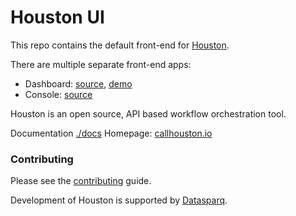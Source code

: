 
# Houston UI

This repo contains the default front-end for [Houston](https://github.com/datasparq-ai/houston).

There are multiple separate front-end apps:
- Dashboard: [source](./dashboard), [demo](https://github.com/datasparq-ai/houston-ui/blob/main/dashboard/public/demo.html?demo)
- Console: [source](./console)

Houston is an open source, API based workflow orchestration tool.

Documentation [./docs](https://github.com/datasparq-ai/houston/blob/main/docs/README.md)
Homepage: [callhouston.io](https://callhouston.io)


### Contributing

Please see the [contributing](https://github.com/datasparq-ai/houston/blob/docs/contributing.md) guide.

Development of Houston is supported by [Datasparq](https://datasparq.ai).
